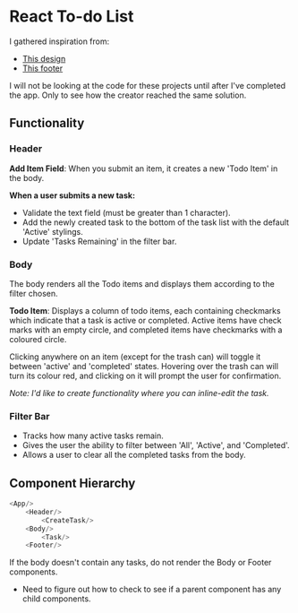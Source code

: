 # React To-do List

I gathered inspiration from:
* [This design](https://www.youtube.com/watch?v=2wCpkOk2uCg&t=19s)
* [This footer](https://todomvc-app.herokuapp.com/#/)

I will not be looking at the code for these projects until after I've completed the app. Only to see how the creator reached the same solution.

## Functionality

### Header
**Add Item Field**: When you submit an item, it creates a new 'Todo Item' in the body. 

**When a user submits a new task:**
* Validate the text field (must be greater than 1 character).
* Add the newly created task to the bottom of the task list with the default 'Active' stylings. 
* Update 'Tasks Remaining' in the filter bar. 

### Body
The body renders all the Todo items and displays them according to the filter chosen.

**Todo Item**: Displays a column of todo items, each containing checkmarks which indicate that a task is active or completed. Active items have check marks with an empty circle, and completed items have checkmarks with a coloured circle. 

Clicking anywhere on an item (except for the trash can) will toggle it between 'active' and 'completed' states. Hovering over the trash can will turn its colour red, and clicking on it will prompt the user for confirmation.  

*Note: I'd like to create functionality where you can inline-edit the task.*

### Filter Bar
* Tracks how many active tasks remain.
* Gives the user the ability to filter between 'All', 'Active', and 'Completed'. 
* Allows a user to clear all the completed tasks from the body. 

## Component Hierarchy 

```javascript
<App/>
    <Header/>
        <CreateTask/>
    <Body/>
        <Task/>
    <Footer/>
```

If the body doesn't contain any tasks, do not render the Body or Footer components. 
* Need to figure out how to check to see if a parent component has any child components. 

